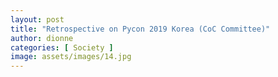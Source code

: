 ```yaml
---
layout: post
title: "Retrospective on Pycon 2019 Korea (CoC Committee)"
author: dionne
categories: [ Society ]
image: assets/images/14.jpg
---
```

